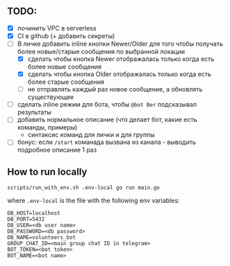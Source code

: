 ## TODO:

- [x] починить VPC в serverless
- [x] CI в github (+ добавить секреты)
- [ ] В личке добавить inline кнопки Newer/Older для того чтобы получать более новые/старые сообщения по выбранной локации  
  - [x] сделать чтобы кнопка Newer отображалась только когда есть более новые сообщения
  - [x] сделать чтобы кнопка Older отображалась только когда есть более старые сообщения
  - [ ] не отправлять каждый раз новое сообщение, а обновлять существующее
- [ ] сделать inline режим для бота, чтобы `@bot Ber` подсказывал результаты
- [ ] добавить нормальное описание (что делает бот, какие есть команды, примеры)
  - синтаксис команд для лички и для группы 
- [ ] бонус: если `/start` команада вызвана из канала - выводить подробное описание 1 раз

## How to run locally

```shell
scripts/run_with_env.sh .env-local go run main.go
```

where `.env-local` is the file with the following env variables:

```
DB_HOST=localhost
DB_PORT=5432
DB_USER=<db user name>
DB_PASSWORD=<db password>
DB_NAME=volunteers_bot
GROUP_CHAT_ID=<main group chat ID in telegram>
BOT_TOKEN=<bot token>
BOT_NAME=<bot name>
```
